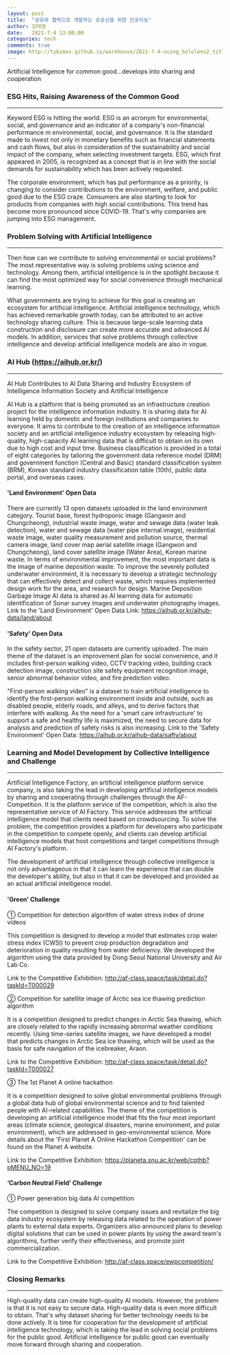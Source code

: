 ```yaml
---
layout: post
title:  "공유와 협력으로 개발하는 공공선을 위한 인공지능"
author: 김태영
date:   2021-7-4 13:00:00
categories: tech
comments: true
image: http://tykimos.github.io/warehouse/2021-7-4-using_hololens2_title.jpeg
---
```


Artificial Intelligence for common good…develops into sharing and cooperation
 
### ESG Hits, Raising Awareness of the Common Good
---

Keyword ESG is hitting the world. ESG is an acronym for environmental, social, and governance and an indicator of a company's non-financial performance m environmental, social, and governance. It is the standard made to invest not only in monetary benefits such as financial statements and cash flows, but also in consideration of the sustainability and social impact of the company, when selecting investment targets. ESG, which first appeared in 2005, is recognized as a concept that is in line with the social demands for sustainability which has been actively requested.

The corporate environment, which has put performance as a priority, is changing to consider contributions to the environment, welfare, and public good due to the ESG craze. Consumers are also starting to look for products from companies with high social contributions. This trend has become more pronounced since COVID-19. That's why companies are jumping into ESG management.
 
### Problem Solving with Artificial Intelligence
---

Then how can we contribute to solving environmental or social problems? The most representative way is solving problems using science and technology. Among them, artificial intelligence is in the spotlight because it can find the most optimized way for social convenience through mechanical learning.

What governments are trying to achieve for this goal is creating an ecosystem for artificial intelligence. Artificial intelligence technology, which has achieved remarkable growth today, can be attributed to an active technology sharing culture. This is because large-scale learning data construction and disclosure can create more accurate and advanced AI models. In addition, services that solve problems through collective intelligence and develop artificial intelligence models are also in vogue.

### AI Hub (https://aihub.or.kr/)
---

AI Hub Contributes to AI Data Sharing and Industry Ecosystem of Intelligence Information Society and Artificial Intelligence
 
AI Hub is a platform that is being promoted as an infrastructure creation project for the intelligence information industry. It is sharing data for AI learning held by domestic and foreign institutions and companies to everyone. It aims to contribute to the creation of an intelligence information society and an artificial intelligence industry ecosystem by releasing high-quality, high-capacity AI learning data that is difficult to obtain on its own due to high cost and input time. Business classification is provided in a total of eight categories by tailoring the government data reference model (DRM) and government function (Central and Basic) standard classification system (BRM), Korean standard industry classification table (10th), public data portal, and overseas cases.

#### 'Land Environment' Open Data

There are currently 13 open datasets uploaded in the land environment category. Tourist base, forest hydroponic image (Gangwon and Chungcheong), industrial waste image, water and sewage data (water leak detection), water and sewage data (water pipe internal image), residential waste image, water quality measurement and pollution source, thermal camera image, land cover map aerial satellite image (Gangwon and Chungcheong), land cover satellite image (Water Area), Korean marine waste.
In terms of environmental improvement, the most important data is the image of marine deposition waste. To improve the severely polluted underwater environment, it is necessary to develop a strategic technology that can effectively detect and collect waste, which requires implemented design work for the area, and research for design. Marine Deposition Garbage Image AI data is shared as AI learning data for automatic identification of Sonar survey images and underwater photography images.
Link to the 'Land Environment' Open Data Link: https://aihub.or.kr/aihub-data/land/about

#### 'Safety' Open Data

In the safety sector, 21 open datasets are currently uploaded. The main theme of the dataset is an improvement plan for social convenience, and it includes first-person walking video, CCTV tracking video, building crack detection image, construction site safety equipment recognition image, senior abnormal behavior video, and fire prediction video.
 
"First-person walking video" is a dataset to train artificial intelligence to identify the first-person walking environment inside and outside, such as disabled people, elderly roads, and alleys, and to derive factors that interfere with walking. As the need for a 'smart care infrastructure' to support a safe and healthy life is maximized, the need to secure data for analysis and prediction of safety risks is also increasing.
Link to the 'Safety Environment' Open Data: https://aihub.or.kr/aihub-data/safty/about
 
### Learning and Model Development by Collective Intelligence and Challenge
---
 
Artificial Intelligence Factory, an artificial intelligence platform service company, is also taking the lead in developing artificial intelligence models by sharing and cooperating through challenges through the AF-Competition. It is the platform service of the competition, which is also the representative service of AI Factory. This service addresses the artificial intelligence model that clients need based on crowdsourcing. To solve the problem, the competition provides a platform for developers who participate in the competition to compete openly, and clients can develop artificial intelligence models that host competitions and target competitions through AI Factory's platform.

The development of artificial intelligence through collective intelligence is not only advantageous in that it can learn the experience that can double the developer's ability, but also in that it can be developed and provided as an actual artificial intelligence model.
 
#### 'Green' Challenge

① Competition for detection algorithm of water stress index of drone videos

This competition is designed to develop a model that estimates crop water stress index (CWSI) to prevent crop production degradation and deterioration in quality resulting from water deficiency. We developed the algorithm using the data provided by Dong Seoul National University and Air Lab Co.

Link to the Competitive Exhibition: http://af-class.space/task/detail.do?taskId=T000029

② Competition for satellite image of Arctic sea ice thawing prediction algorithm

It is a competition designed to predict changes in Arctic Sea thawing, which are closely related to the rapidly increasing abnormal weather conditions recently. Using time-series satellite images, we have developed a model that predicts changes in Arctic Sea ice thawing, which will be used as the basis for safe navigation of the icebreaker, Araon.

Link to the Competitive Exhibition: http://af-class.space/task/detail.do?taskId=T000027

③ The 1st Planet A online hackathon

It is a competition designed to solve global environmental problems through a global data hub of global environmental science and to find talented people with AI-related capabilities. The theme of the competition is developing an artificial intelligence model that fits the four most important areas (climate science, geological disasters, marine environment, and polar environment), which are addressed in geo-environmental science. More details about the 'First Planet A Online Hackathon Competition' can be found on the Planet A website.

Link to the Competitive Exhibition: https://planeta.snu.ac.kr/web/cpthb?pMENU_NO=19
 
#### ‘Carbon Neutral Field’ Challenge

① Power generation big data AI competition

The competition is designed to solve company issues and revitalize the big data industry ecosystem by releasing data related to the operation of power plants to external data experts. Organizers also announced plans to develop digital solutions that can be used in power plants by using the award team's algorithms, further verify their effectiveness, and promote joint commercialization.

Link to the Competitive Exhibition: http://af-class.space/ewpcompetition/
 
### Closing Remarks
---

High-quality data can create high-quality AI models. However, the problem is that it is not easy to secure data. High-quality data is even more difficult to obtain. That's why dataset sharing for better technology needs to be done actively. It is time for cooperation for the development of artificial intelligence technology, which is taking the lead in solving social problems for the public good. Artificial intelligence for public good can eventually move forward through sharing and cooperation.